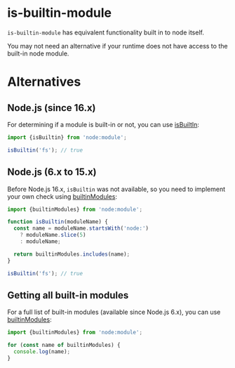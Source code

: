 # is-builtin-module

`is-builtin-module` has equivalent functionality built in to node itself.

You may not need an alternative if your runtime does not have access to the
built-in node module.

# Alternatives

## Node.js (since 16.x)

For determining if a module is built-in or not, you can use
[isBuiltIn](https://nodejs.org/api/module.html#moduleisbuiltinmodulename):

```ts
import {isBuiltin} from 'node:module';

isBuiltin('fs'); // true
```

## Node.js (6.x to 15.x)

Before Node.js 16.x, `isBuiltin` was not available, so you need to implement your own check using [builtinModules](https://nodejs.org/api/module.html#modulebuiltinmodules):

```ts
import {builtinModules} from 'node:module';

function isBuiltin(moduleName) {
  const name = moduleName.startsWith('node:')
    ? moduleName.slice(5)
    : moduleName;

  return builtinModules.includes(name);
}

isBuiltin('fs'); // true
```

## Getting all built-in modules

For a full list of built-in modules (available since Node.js 6.x), you can use
[builtinModules](https://nodejs.org/api/module.html#modulebuiltinmodules):

```ts
import {builtinModules} from 'node:module';

for (const name of builtinModules) {
  console.log(name);
}
```
